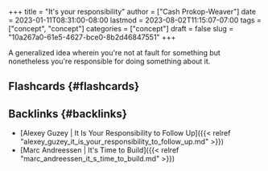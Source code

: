 +++
title = "It's your responsibility"
author = ["Cash Prokop-Weaver"]
date = 2023-01-11T08:31:00-08:00
lastmod = 2023-08-02T11:15:07-07:00
tags = ["concept", "concept"]
categories = ["concept"]
draft = false
slug = "10a267a0-61e5-4627-bce0-8b2d46847551"
+++

A generalized idea wherein you're not at fault for something but nonetheless you're responsible for doing something about it.


## Flashcards {#flashcards}


## Backlinks {#backlinks}

-   [Alexey Guzey | It Is Your Responsibility to Follow Up]({{< relref "alexey_guzey_it_is_your_responsibility_to_follow_up.md" >}})
-   [Marc Andreessen | It's Time to Build]({{< relref "marc_andreessen_it_s_time_to_build.md" >}})
